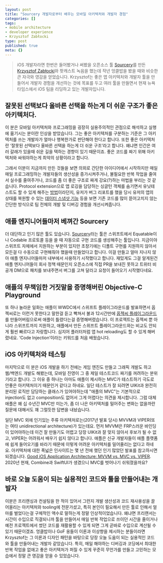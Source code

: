 ```yaml
---
layout: post
title: "Sourcery 개발자로부터 배우는 모바일 아키텍처와 개발자 경험"
categories: []
tags:
- mobile architecture
- developer experience
- Krzysztof Zabłocki
type: post
published: true
meta: {}
---
```


> iOS 개발자라면 한번은 들어봤거나 써봤을 오픈소스 툴 [Sourcery](https://github.com/krzysztofzablocki/Sourcery)를 만든 [Krzysztof Zabłocki](https://twitter.com/merowing_)와 팟캐스트 녹음을 했는데 작년 엉클밥을 봤을 때와 비슷한 큰 자극와 영감을 얻었습니다. Krzysztof는 좋은 앱 아키텍처와 개발자 툴을 만들어서 개발자 경험을 개선하는 것에 목표를 두고 여러 툴을 만들면서 현재 뉴욕타임스에서 iOS 팀을 리딩하고 있는 개발자입니다.

## 잘못된 선택보다 올바른 선택을 하는게 더 쉬운 구조가 좋은 아키텍처다.

이 분은 모바일 아키텍처와 프로그래밍을 굉장히 실용주의적인 관점으로 해석하고 실행에 옮기시는 분이란 인상을 받았습니다. 그는 좋은 아키텍처를 구분하는 기준은 그 아키텍처를 쓰는 개발자가 얼마나 행복한가로 판단해야 한다고 합니다. 또한 좋은 아키텍처란 ‘잘못된 선택보다 올바른 선택을 하는게 더 쉬운 구조’라고 합니다. 왜냐면 인간은 여러 갈래가 있을때 쉬운 길을 택하는 경향이 있기 때문이죠. 좋은 코드를 짜기 위해 아키텍처와 싸워야하는게 최악의 상황이라고 합니다.

그래서 이분이 지금까지 만든 것들을 보면 의외로 간단한 아이디어에서 시작하지만 매일 매일 프로그래밍하는 개발자들의 생산성을 증가시켜주거나, 불필요한 반복 작업을 줄여서 실수를 줄여주거나, 코드를 좀 더 좋은 구조로 짜게 강요(?)하는 마법을 부리는 것 같습니다. Protocol extension으로 앱 로깅을 담당하는 싱글턴 객체를 숨기면서 유닛테스트도 할 수 있게 해주는 [방법](http://merowing.info/2016/07/logging-in-swift/)이라던지, 유저가 버그 리포트를 했을 당시 유저의 앱의 상태를 복원할 수 있는 [데이터 스냅샷 기능](http://merowing.info/2019/07/straighforward-data-snapshots/) 등을 보면 기존 코드를 많이 뜯어고치지 않는 간단한 방식으로 팀 전체의 개발 및 디버깅 경험을 개선시켜줍니다. 

## 애플 엔지니어들마저 베껴간 Sourcery

더 대단하고 인기 많은 툴도 있습니다. [Sourcery](https://github.com/krzysztofzablocki/Sourcery)라는 툴은 스위프트에서 Equatable이나 Codable 프로토콜 등을 쓸 때 자동으로 구현 코드를 생성해주는 툴입니다. 지금이야 스위프트 자체에서 지원하는 부분이 있지만 초창기에는 디폴트 구현를 지원하지 않아서 모든걸 다 수동으로 구현해줘야 했을때 만들었다고 합니다. 이걸 만들고 얼마 지나지 않아 애플 엔지니어들마저 내부에서 사용하기 시작했다고 합니다. 재밌게도 그걸 알게된건 애플 엔지니어들이 회사 정책 때문인지 오픈소스에 직접 PR을 보내진 못하고 트위터 비공개 DM으로 패치를 보내주면서 버그를 고쳐 달라고 요청이 들어오기 시작했다네요.

## 애플의 무책임한 거짓말을 증명해버린 Objective-C Playground

또 하나 놀라운 일화는 애플이 WWDC에서 스위프트 플레이그라운드를 발표하면서 옵젝씨로는 이런거 못한다고 말한걸 듣고 빡쳐서 불과 12시간만에 [옵젝씨 플레이그라운드](https://github.com/krzysztofzablocki/Playgrounds)를 만들어버림으로써 애플이 틀렸다는걸 증명해버렸습니다. 이 프로젝트는 옵젝씨 뿐 아니라 스위프트까지 지원하고, 애플에서 만든 스위프트 플레이그라운드와는 비교도 안되게 훨씬 빠르다고 자랑합니다. 심지어 플러터처럼 앱 hot reloading도 할 수 있게 해버렸네요. ‘Code Injection’이라는 키워드를 처음 배웠습니다.

## iOS 아키텍처와 테스팅

마지막으로 이 분은 iOS 개발을 하기 전에는 게임 엔진도 만들고 그래픽 개발도 하고 웹/백엔드 개발도 해봤는데, 모바일 진영이 그 중 제일 테스트코드 짜기를 꺼려하는 분위기라고 합니다. 그 이유 중 하나는 아마도 애플이 제시하는 MVC가 테스트하기 극도로 안좋은 아키텍처이기 때문인거 같다고 하네요. 일단 테스트가 잘 되려면 UIKit과 완전히 분리된 로직만 담당하는 클래스가 있어야하는데 "애플의 MVC"는 기본적으로 injection도 없고 composition도 없어서 그게 어렵다는 의견을 제시합니다. 그럼 대체 애플은 왜 십 수년간 MVC만 미는가, 좀 더 나은 아키텍처를 밀어주는 변화는 없을까란 질문에 대해서도 꽤 그럴듯한 답변을 내놨습니다. 

일단 MVC 외에 인기있는 주류 아키텍처로는(2017년 발표 당시) MVVM과 VIPER(또는 여타 unidirectional architecture)가 있는데요. 먼저 MVVM은 FRP스러운 바인딩이 있어야하는데 이건 잘 만들기도 어렵고 당장 UIKit과 잘 맞지 않아서 후보가 될 수 없고, VIPER는 어려워서 배우기 쉽지 않다고 합니다. 애플은 신규 개발자들이 애플 플랫폼에 쉽게 들어오기를 바라기 때문에 이렇게 어려운 아키텍처를 밀어줄리는 없다고 하네요. 아키텍처에 대한 폭넓은 인사이트는 몇 년 전에 했던 인기 많았던 발표를 참고하시면 되겠습니다. [Good iOS Application Architecture: MVVM vs. MVC vs. VIPER](https://academy.realm.io/posts/krzysztof-zablocki-mDevCamp-ios-architecture-mvvm-mvc-viper). 2020년 현재, Combine과 SwiftUI가 생겼으니 MVC를 벗어나기 쉬워졌을까요?

## 바로 오늘 도움이 되는 실용적인 코드와 툴을 만들어내는 개발자

이분은 프리랜싱과 컨설팅을 한 적이 있어서 그런지 개발 생산성과 코드 재사용성을 끌어올리는 아키텍처와 tooling에 전문가셨고, 특히 본인이 필요해서 만든 툴로 인해서 얼마를 벌었다는걸 구체적인 액수로 말하는게 정말 인상적이었습니다. 왜냐면 프리랜서는 시간이 수입으로 직결되니까 툴을 만들어서 매일 반복 작업으로 쓰이던 시간을 줄이거나 예전 프로젝트에서 썼던 코드를 재활용할 수 있게 되면 그게 곧바로 수입으로 계산될 수 있기 때문이겠죠. 엉클밥이나 GoF 옹들이 이론과 이상향을 제시하는 분들이라면 Krzysztof는 그 이론과 디자인 패턴을 바탕으로 당장 오늘 도움이 되는 실용적인 코드와 툴을 만들어내는 개발자 같았습니다. 특히, 매일 해야하는 디버깅과 코딩에서 최대한 반복 작업을 없애고 좋은 아키텍처가 퍼질 수 있게 꾸준히 무언가를 만들고 고민하는 모습에서 정말 큰 영감을 얻을 수 있었습니다.
